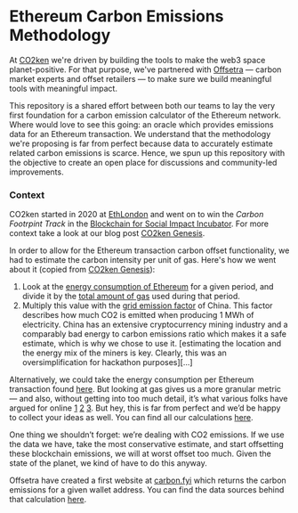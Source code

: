 # Ethereum Carbon Emissions Methodology

At [CO2ken](https://www.co2ken.io/) we're driven by building the tools to make the web3 space planet-positive. For that purpose, we've partnered with [Offsetra](https://offsetra.com/) — carbon market experts and offset retailers — to make sure we build meaningful tools with meaningful impact.

This repository is a shared effort between both our teams to lay the very first foundation for a carbon emission calculator of the Ethereum network. Where would love to see this going: an oracle which provides emissions data for an Ethereum transaction. We understand that the methodology we're proposing is far from perfect because data to accurately estimate related carbon emissions is scarce. Hence, we spun up this repository with the objective to create an open place for discussions and community-led improvements.

### Context
CO2ken started in 2020 at [EthLondon](https://ethlondon.com/) and went on to win the *Carbon Footrpint Track* in the [Blockchain for Social Impact Incubator](https://blockchainforsocialimpact.com/incubator-winners-2020/).  For more context take a look at our blog post [CO2ken Genesis](https://medium.com/curve-labs/co2ken-genesis-74d7a1387ea1).

In order to allow for the Ethereum transaction carbon offset functionality, we had to estimate the carbon intensity per unit of gas. Here's how we went about it (copied from [CO2ken Genesis](https://medium.com/curve-labs/co2ken-genesis-74d7a1387ea1)):

1. Look at the [energy consumption of Ethereum](https://digiconomist.net/ethereum-energy-consumption) for a given period,  and divide it by the [total amount of gas](https://www.etherchain.org/charts/totalGasUsage) used during that period.
2. Multiply this value with the [grid emission factor](https://www.iges.or.jp/en/pub/list-grid-emission-factor/en) of China. This factor describes how much CO2 is emitted when producing 1 MWh of electricity. China has an extensive cryptocurrency mining industry and a comparably bad energy to carbon emissions ratio which makes it a safe estimate, which is why we chose to use it. [estimating the location and the energy mix of the miners is key. Clearly, this was an oversimplification for hackathon purposes][...]   

Alternatively, we could take the energy consumption per Ethereum transaction found [here](https://digiconomist.net/ethereum-energy-consumption). But looking at gas gives us a more granular metric — and also, without getting into too much detail, it’s what various folks have argued for online [1](https://twitter.com/CryptoDemetrius/status/1144357399744196609) [2](https://hackernoon.com/green-smart-contracts-theres-more-to-blockchain-energy-consumption-than-consensus-898fb23eea75) [3](https://blog.usejournal.com/eip-2050-ghg-emissions-offsetting-for-crypto-transactions-7daaaee443fb). But hey, this is far from perfect and we’d be happy to collect your ideas as well. You can find all our calculations [here](https://docs.google.com/spreadsheets/d/1IpgKLB5e6JR12gjSplZ-Y1_xB9ylt8SNFyEKmhPtQ1A/edit#gid=650467083).

One thing we shouldn’t forget: we’re dealing with CO2 emissions. If we use the data we have, take the most conservative estimate, and start offsetting these blockchain emissions, we will at worst offset too much. Given the state of the planet, we kind of have to do this anyway.

Offsetra have created a first website at [carbon.fyi](https://carbon.fyi/) which returns the carbon emissions for a given wallet address. You can find the data sources behind that calculation [here](https://docs.google.com/spreadsheets/d/1KEw6yp2vmeA5LXZAuXGPjvVOtIVOvwzLdjwF3PizCgw/edit#gid=651392927).
